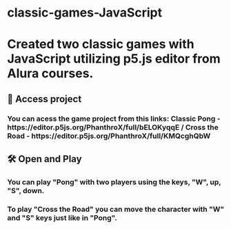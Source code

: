 # classic-games-JavaScript

<h1>Created two classic games with JavaScript utilizing p5.js editor from Alura courses.</h1>

<div>
<h2>📁 Access project</h2>

<h3>You can acess the game project from this links: Classic Pong - https://editor.p5js.org/PhanthroX/full/bELOKyqqE / 
                                     Cross the Road - https://editor.p5js.org/PhanthroX/full/KMQcghQbW</h3>

<h2>🛠️ Open and Play </h2>


<h3>You can play "Pong" with two players using the keys, "W", up, "S", down.</h3>

<h3>To play "Cross the Road" you can move the character with "W" and "S" keys just like in "Pong".</h3>

</div>
